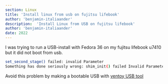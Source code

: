 ```yaml
---
section: Linux
title: 'Install linux from usb on fujitsu lifebook'
author: 'benjamin-italiaander'
description:  'Install Linux from USB on fujitsu lifebook'
author: 'benjamin-italiaander'
date: 2022
---
```



I was trying to run a USB-install with Fedora 36 on my fujitsu lifebook u7410 but it did not boot from usb.

```bash
set_second_stage() failed: invalid Parameter
Something has done seriously wrong: shim_init() failed Invalid Parameter
```


Avoid this problem by making a bootable USB with [ventoy USB tool](https://www.ventoy.net/en/index.html)


